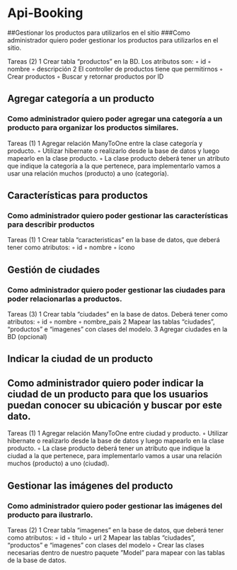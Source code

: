 # Api-Booking

##Gestionar los productos para utilizarlos en el sitio
###Como administrador quiero poder gestionar los productos para utilizarlos en el sitio.

Tareas (2)
	1	Crear tabla “productos” en la BD. Los atributos son:
	◦	id
	◦	nombre
	◦	descripción
	2	El controller de productos tiene que permitirnos
	◦	Crear productos
	◦	Buscar y retornar productos por ID

## Agregar categoría a un producto
### Como administrador quiero poder agregar una categoría a un producto para organizar los productos similares.

Tareas (1)
	1	Agregar relación ManyToOne entre la clase categoría y producto.
	◦	Utilizar hibernate o realizarlo desde la base de datos y luego mapearlo en la clase producto.
	◦	La clase producto deberá tener un atributo que indique la categoría a la que pertenece, para implementarlo vamos a usar una relación muchos (producto) a uno (categoría).
	
## Características para productos
### Como administrador quiero poder gestionar las características para describir productos

Tareas (1)
	1	Crear tabla “caracteristicas” en la base de datos, que deberá tener como atributos:
	◦	id
	◦	nombre
	◦	ícono
	
## Gestión de ciudades
### Como administrador quiero poder gestionar las ciudades para poder relacionarlas a productos.

Tareas (3)
	1	Crear tabla “ciudades” en la base de datos. Deberá tener como atributos:
	◦	id
	◦	nombre
	◦	nombre_pais
	2	Mapear las tablas “ciudades”, “productos” e “imagenes” con clases del modelo.
	3	Agregar ciudades en la BD (opcional)
	
## Indicar la ciudad de un producto
## Como administrador quiero poder indicar la ciudad de un producto para que los usuarios puedan conocer su ubicación y buscar por este dato.

Tareas (1)
	1	Agregar relación ManyToOne entre ciudad y producto.
	◦	Utilizar hibernate o realizarlo desde la base de datos y luego mapearlo en la clase producto.
	◦	La clase producto deberá tener un atributo que indique la ciudad a la que pertenece, para implementarlo vamos a usar una relación muchos (producto) a uno (ciudad).

## Gestionar las imágenes del producto
### Como administrador quiero poder gestionar las imágenes del producto para ilustrarlo.

Tareas (2)
	1	Crear tabla “imagenes” en la base de datos, que deberá tener como atributos:
	◦	id
	◦	título
	◦	url
	2	Mapear las tablas “ciudades”, “productos” e “imagenes” con clases del modelo
	◦	Crear las clases necesarias dentro de nuestro paquete ”Model” para mapear con las tablas de la base de datos.
